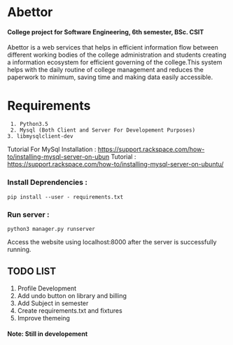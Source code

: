 # Abettor
#### College project for Software Engineering, 6th semester, BSc. CSIT
 Abettor is a web services that helps in efficient information flow between different working bodies of the college administration and students creating a information ecosystem for efficient governing of the college.This system helps with the daily routine of college management and reduces the paperwork to minimum, saving time and making data easily accessible.


# Requirements
```
 1. Python3.5 
 2. Mysql (Both Client and Server For Developement Purposes)
3. libmysqlclient-dev
```
Tutorial For MySql Installation : https://support.rackspace.com/how-to/installing-mysql-server-on-ubun Tutorial : https://support.rackspace.com/how-to/installing-mysql-server-on-ubuntu/

### Install Deprendencies :
```
pip install --user - requirements.txt
```
### Run server :
```
python3 manager.py runserver
```
Access the website using localhost:8000 after the server is successfully running.


## TODO LIST
1. Profile Development
2. Add undo button on library and billing
3. Add Subject in semester
4. Create requirements.txt and fixtures 
5. Improve themeing

#### Note: Still in developement

